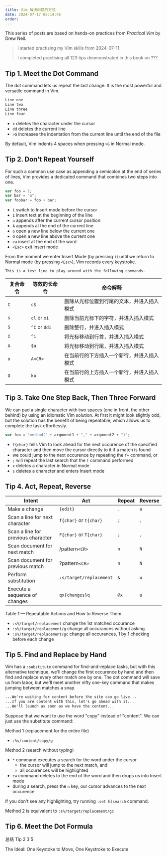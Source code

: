 ```yaml
---
title: Vim 解决问题的方式
date: 2024-07-17 08:14:46
order:
---
```


This series of posts are based on hands-on practices from _Practical Vim_ by Drew Neil.

> I started practising my Vim skills from 2024-07-11.
>
> I completed practising all 123 tips deomonstrated in this book on ???.

## Tip 1. Meet the Dot Command

The dot command lets us repeat the last change. It is the most powerful and versatile command in Vim.

```md
Line one
Line two
Line three
Line four
```

- `x` deletes the character under the cursor
- `dd` deletes the current line
- `>G` increases the indentation from the current line until the end of the file

By default, Vim indents 4 spaces when pressing `>G` in Normal mode.

## Tip 2. Don't Repeat Yourself

For such a common use case as appending a semicolon at the end of series of lines, Vim provides a dedicated command that combines two steps into one.

```js
var foo = 1;
var bar = "a";
var foobar = foo + bar;
```

- `i` switch to Insert mode before the cursor
- `I` insert text at the beginning of the line
- `a` appends after the current cursor position
- `A` appends at the end of the current line
- `o` open a new line below the current one
- `O` open a new line above the current one
- `ea` insert at the end of the word
- `<Esc>` exit Insert mode

From the moment we enter Insert Mode (by pressing `i`) until we return to Normal mode (by pressing `<Esc>`), Vim records every keystroke.

```md
This is a test line to play around with the following commands.
```

| 复合命令 | 等效的长命令  | 命令解释                                   |
| -------- | ------------- | ------------------------------------------ |
| `C`      | `c$`          | 删除从光标位置到行尾的文本，并进入插入模式 |
| `s`      | `cl` or `xi`  | 删除当前光标下的字符，并进入插入模式       |
| `S`      | `^C` or `ddi` | 删除整行，并进入插入模式                   |
| `I`      | `^i`          | 将光标移动到行首，并进入插入模式           |
| `A`      | `$a`          | 将光标移动到行尾，并进入插入模式           |
| `o`      | `A<CR>`       | 在当前行的下方插入一个新行，并进入插入模式 |
| `O`      | `ko`          | 在当前行的上方插入一个新行，并进入插入模式 |

## Tip 3. Take One Step Back, Then Three Forward

We can pad a single character with two spaces (one in front, the other behind) by using an idiomatic Vim solution. At first it might look slightly odd, but the solution has the benefit of being repeatable, which allows us to complete the task effortlessly.

```js
var foo = "method(" + argument1 + "," + argument2 + ")";
```

- `f{char}` tells Vim to look ahead for the next occurence of the specified character and then move the cursor directly to it if a match is found
- we could jump to the next occurence by repeating the `f+` command, or
- `;` will repeat the last search that the `f` command performed
- `x` deletes a character in Normal mode
- `s` deletes a character and enters Insert mode

## Tip 4. Act, Repeat, Reverse

| Intent                             | Act                     | Repeat | Reverse |
| ---------------------------------- | ----------------------- | ------ | ------- |
| Make a change                      | `{edit}`                | `.`    | `u`     |
| Scan a line for next character     | `f{char}` or `t{char}`  | `;`    | `,`     |
| Scan a line for previous character | `F{char}` or `T{char}`  | `;`    | `,`     |
| Scan document for next match       | /pattern`<CR>`          | `n`    | `N`     |
| Scan document for previous match   | ?pattern`<CR>`          | `n`    | `N`     |
| Perform substitution               | `:s/target/replacement` | `&`    | `u`     |
| Execute a sequence of changes      | `qx{changes}q`          | `@x`   | `u`     |

Table 1 — Repeatable Actions and How to Reverse Them

- `:s%/target/replacement` change the 1st matched occurance
- `:s%/target/replacement/g` change all occurances without asking
- `:s%/target/replacement/gc` change all occurances, 1 by 1 checking before each change

## Tip 5. Find and Replace by Hand

Vim has a `:substitute` command for find-and-replace tasks, but with this alternative technique, we'll change the first occurence by hand and then find and replace every other match one by one. The dot command will save us from labor, but we'll meet another nifty one-key command that makes jumping between matches a snap.

```md
...We're waiting for content before the site can go live...
...If you are content with this, let's go ahead with it...
...We'll launch as soon as we have the content...
```

Suppose that we want to use the word "copy" instead of "content". We can just use the substitute command:

Method 1 (replacement for the entire file)

- `:%s/content/copy/g`

Method 2 (search without typing)

- `*` command executes a search for the word under the cursor
  - the cursor will jump to the next match, and
  - all occurences will be highlighted
- `cw` command deletes to the end of the word and then drops us into Insert mode
- during a search, press the `n` key, our cursor advances to the next occurence

If you don't see any highlighting, try running `:set hlsearch` command.

Method 2 is equivalent to `:s%/target/replacement/gc`

## Tip 6. Meet the Dot Formula

总结 Tip 2 3 5

The Ideal: One Keystoke to Move, One Keystroke to Execute
